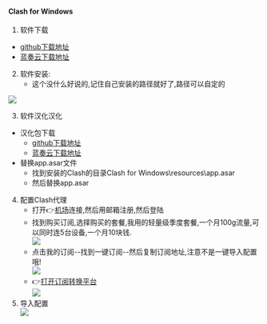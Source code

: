 #### Clash for Windows
1. 软件下载
 + [github下载地址](https://github.com/Fndroid/clash_for_windows_pkg/releases)
 + [蓝奏云下载地址]()
2. 软件安装:
   + 这个没什么好说的,记住自己安装的路径就好了,路径可以自定的
<img src="https://cdn.jsdelivr.net/gh/anliya1/MyCdn/IMG/QQ%E6%88%AA%E5%9B%BE20200820032116.png"/>

3. 软件汉化汉化
  + 汉化包下载
     +  [github下载地址](https://github.com/BoyceLig/Clash_Chinese_Patch/releases)
     +  [蓝奏云下载地址]()
  + 替换app.asar文件
     + 找到安装的Clash的目录Clash for Windows\resources\app.asar
	 + 然后替换app.asar
4. 配置Clash代理
   + 打开👉[机场]()连接,然后用邮箱注册,然后登陆
   + 找到购买订阅,选择购买的套餐,我用的轻量级季度套餐,一个月100g流量,可以同时连5台设备,一个月10块钱.<br>
   ![](https://cdn.jsdelivr.net/gh/anliya1/MyCdn/IMG/jica.png)<br>
   + 点击我的订阅--找到一键订阅--然后复制订阅地址,注意不是一键导入配置哦!<br>
   ![](https://cdn.jsdelivr.net/gh/anliya1/MyCdn/IMG/11113311.png)<br>
   + 👉[打开订阅转换平台](https://sub.hxlm.org/)<br>
   ![](https://cdn.jsdelivr.net/gh/anliya1/MyCdn/IMG/123e.png)<br>
5. 导入配置<br>
![](https://cdn.jsdelivr.net/gh/anliya1/MyCdn/IMG/qwwq.png)<br>
